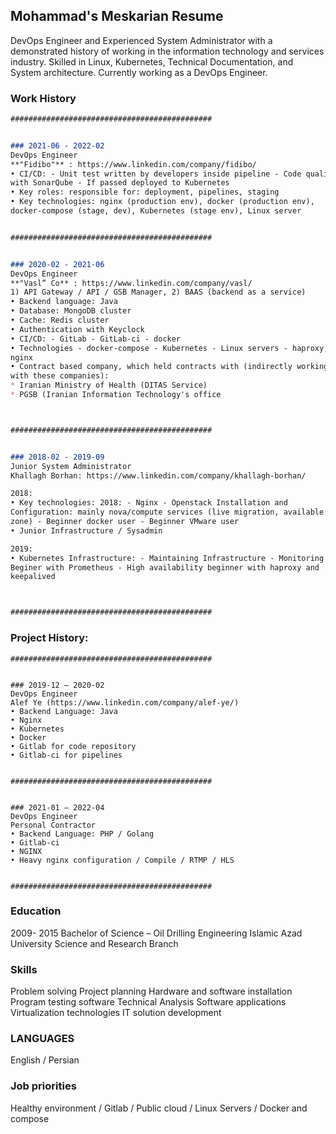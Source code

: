## Mohammad's Meskarian Resume

DevOps Engineer and Experienced System Administrator with a 
demonstrated history of working in the information technology and services industry. 
Skilled in Linux, Kubernetes, Technical Documentation, and System architecture. Currently working as a DevOps Engineer.

### Work History

```markdown
#############################################


### 2021-06 - 2022-02
DevOps Engineer
**"Fidibo"** : https://www.linkedin.com/company/fidibo/
• CI/CD: - Unit test written by developers inside pipeline - Code quality
with SonarQube - If passed deployed to Kubernetes
• Key roles: responsible for: deployment, pipelines, staging
• Key technologies: nginx (production env), docker (production env),
docker-compose (stage, dev), Kubernetes (stage env), Linux server


#############################################


### 2020-02 - 2021-06
DevOps Engineer
**"Vasl” Co** : https://www.linkedin.com/company/vasl/
1) API Gateway / API / GSB Manager, 2) BAAS (backend as a service)
• Backend language: Java
• Database: MongoDB cluster
• Cache: Redis cluster
• Authentication with Keyclock
• CI/CD: - GitLab - GitLab-ci - docker
• Technologies - docker-compose - Kubernetes - Linux servers - haproxy,
nginx
• Contract based company, which held contracts with (indirectly working
with these companies):
* Iranian Ministry of Health (DITAS Service)
* PGSB (Iranian Information Technology's office



#############################################


### 2018-02 - 2019-09
Junior System Administrator
Khallagh Borhan: https://www.linkedin.com/company/khallagh-borhan/

2018:
• Key technologies: 2018: - Nginx - Openstack Installation and
Configuration: mainly nova/compute services (live migration, available
zone) - Beginner docker user - Beginner VMware user
• Junior Infrastructure / Sysadmin

2019:
• Kubernetes Infrastructure: - Maintaining Infrastructure - Monitoring
Beginer with Prometheus - High availability beginner with haproxy and
keepalived



#############################################
```

### Project History:
```
#############################################


### 2019-12 – 2020-02
DevOps Engineer
Alef Ye (https://www.linkedin.com/company/alef-ye/)
• Backend Language: Java
• Nginx
• Kubernetes
• Docker
• Gitlab for code repository
• Gitlab-ci for pipelines


#############################################


### 2021-01 – 2022-04
DevOps Engineer
Personal Contractor
• Backend Language: PHP / Golang
• Gitlab-ci
• NGINX
• Heavy nginx configuration / Compile / RTMP / HLS 


#############################################
```

### Education
2009- 2015
Bachelor of Science – Oil Drilling Engineering
Islamic Azad University Science and Research Branch

### Skills
Problem solving
Project planning
Hardware and software installation
Program testing software
Technical Analysis
Software applications
Virtualization technologies
IT solution development

### LANGUAGES 
English / Persian

### Job priorities
Healthy environment / Gitlab / Public cloud / Linux Servers / Docker and compose

